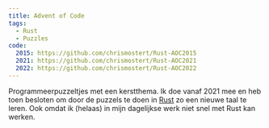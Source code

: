 ```yaml
---
title: Advent of Code
tags:
  - Rust
  - Puzzles
code:
  2015: https://github.com/chrismostert/Rust-AOC2015
  2021: https://github.com/chrismostert/Rust-AOC2021
  2022: https://github.com/chrismostert/Rust-AOC2022
---
```


Programmeerpuzzeltjes met een kerstthema. Ik doe vanaf 2021 mee en heb toen besloten om door de puzzels te doen in [Rust](https://www.rust-lang.org/) zo een nieuwe taal te leren. Ook omdat ik (helaas) in mijn dagelijkse werk niet snel met Rust kan werken.
